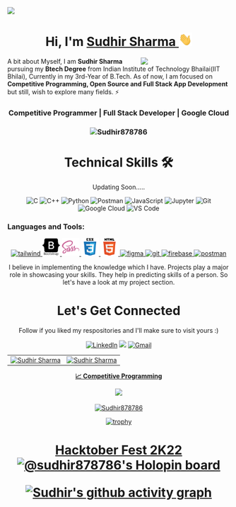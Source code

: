 
![](https://raw.githubusercontent.com/halfrost/halfrost/master/icons/header_.png)
<h1 align="center" >Hi, I'm <a href="https://www.linkedin.com/in/sudhir_sharma87/" target="_blank">Sudhir Sharma </a><img src="https://github.com/ABSphreak/ABSphreak/blob/master/gifs/Hi.gif" width="30px" height="30px"></h1>
<img width="40%" align="right"   src="https://github.com/SauravMukherjee44/SauravMukherjee44/blob/03193437b82d681c9caa24657c4ebec746dc628f/workbench.svg" >

A bit about Myself, I am <b>Sudhir Sharma</b> pursuing my <b>Btech Degree</b> from Indian Institute of Technology Bhailai(IIT Bhilai), Currently in my 3rd-Year of B.Tech. As of now, I am focused on <b>Competitive Programming, Open Source and Full Stack App Development </b> but still, wish to explore many fields. ⚡

<h3 align="center">Competitive Programmer | Full Stack Developer | Google Cloud </h3>

<h3><p align="center"> <img src="https://komarev.com/ghpvc/?username=Sudhir878786&label=Profile%20views&color=6805D3&style=flat" alt="Sudhir878786" /> </p></h3>
   <div align="center">

<h1>Technical Skills 🛠</h1>
   
Updating Soon.....

<p align="center"> 
<img alt="C" src="https://img.shields.io/badge/c-%2300599C.svg?&style=for-the-badge&logo=c&logoColor=white" />
<img alt="C++" src="https://img.shields.io/badge/c++-%2300599C.svg?&style=for-the-badge&logo=c%2B%2B&ogoColor=white" />
 <img alt="Python" src="https://img.shields.io/badge/python-%2314354C.svg?style=for-the-badge&logo=python&logoColor=white"/>
<img alt="Postman" src="https://img.shields.io/badge/postman-icon.svg?&style=for-the-badge&logo=Postman&ogoColor=white" />
 
 <img alt="JavaScript" src="https://img.shields.io/badge/javascript-%23323330.svg?&style=for-the-badge&logo=javascript&logoColor=%23F7DF1E" />
 
 
 <img alt="Jupyter" src="https://img.shields.io/badge/Jupyter-F37626.svg?&style=for-the-badge&logo=Jupyter&logoColor=white" />
 
 <img alt="Git" src="https://img.shields.io/badge/Git-F05032?style=for-the-badge&logo=git&logoColor=white" />
 <img alt="Google Cloud" src="https://img.shields.io/badge/Google_Cloud-4285F4?style=for-the-badge&logo=google-cloud&logoColor=white" />
 
 <img alt="VS Code" src="https://img.shields.io/badge/Visual_Studio_Code-0078D4?style=for-the-badge&logo=visual%20studio%20code&logoColor=white" />
 
 </p>
 </p><h3 align="left">Languages and Tools:</h3>
 <a href="https://tailwindcss.com/" target="_blank" rel="noreferrer"> <img src="https://www.vectorlogo.zone/logos/tailwindcss/tailwindcss-icon.svg" alt="tailwind" width="40" height="40"/> </a>
<a href="https://getbootstrap.com" target="_blank" rel="noreferrer"> <img src="https://raw.githubusercontent.com/devicons/devicon/master/icons/bootstrap/bootstrap-plain-wordmark.svg" alt="bootstrap" width="40" height="40"/> </a>
<a href="https://sass-lang.com" target="_blank" rel="noreferrer"> <img src="https://raw.githubusercontent.com/devicons/devicon/master/icons/sass/sass-original.svg" alt="sass" width="40" height="40"/> </a>
<a href="https://www.w3schools.com/css/" target="_blank" rel="noreferrer"> <img src="https://raw.githubusercontent.com/devicons/devicon/master/icons/css3/css3-original-wordmark.svg" alt="css3" width="40" height="40"/> </a>
<a href="https://www.w3.org/html/" target="_blank" rel="noreferrer"> <img src="https://raw.githubusercontent.com/devicons/devicon/master/icons/html5/html5-original-wordmark.svg" alt="html5" width="40" height="40"/> </a>
<a href="https://www.figma.com/" target="_blank" rel="noreferrer"> <img src="https://www.vectorlogo.zone/logos/figma/figma-icon.svg" alt="figma" width="40" height="40"/> </a>
<a href="https://git-scm.com/" target="_blank" rel="noreferrer"> <img src="https://www.vectorlogo.zone/logos/git-scm/git-scm-icon.svg" alt="git" width="40" height="40"/> </a>
<a href="https://firebase.google.com/" target="_blank" rel="noreferrer"> <img src="https://www.vectorlogo.zone/logos/firebase/firebase-icon.svg" alt="firebase" width="40" height="40"/> </a>
<a href="https://postman.com" target="_blank" rel="noreferrer"> <img src="https://www.vectorlogo.zone/logos/getpostman/getpostman-icon.svg" alt="postman" width="40" height="40"/> </a>


  
I believe in implementing the knowledge which I have. Projects play a major role in showcasing your skills. They help in predicting skills of a person. So let's have a look at my project section.



<h1 align="center">Let's Get Connected</h1> 

Follow if you liked my respositories and I'll make sure to visit yours :)


<div align="center">

<a  href="https://www.linkedin.com/in/sudhir_sharma87/" target="_blank"><img alt="LinkedIn" src="https://img.shields.io/badge/linkedin%20-%230077B5.svg?&style=for-the-badge&logo=linkedin&logoColor=white" /></a>
<a href="https://twitter.com/SudhirS33090712" target="_blank"><img src="https://img.shields.io/badge/twitter-%2300acee.svg?&style=for-the-badge&logo=twitter&logoColor=white&alt=twitter" /></a>
<a href="mailto:sudhirsharma@iitbhilai.ac.in"><img  alt="Gmail" src="https://img.shields.io/badge/Gmail-D14836?style=for-the-badge&logo=gmail&logoColor=white" />

</div>

<table>
  <tr>
    <td><img src="https://github-readme-stats.vercel.app/api?username=Sudhir878786&show_icons=true&theme=dark&locale=en" alt="Sudhir Sharma" /></td>
    <td><img src="https://github-readme-stats.vercel.app/api/top-langs?username=Sudhir878786&show_icons=true&theme=dark&locale=en&layout=compact" alt="Sudhir Sharma" /></td>
  </tr>
</table>
<b>&#128200; Competitive Programming</b>
<p float="left">
<img height="280em" src="https://leetcard.jacoblin.cool/sudhir_sharma?theme=light&font=Karma&ext=contest" />
</p>

<div align="center">
<p><img align="center" src="https://github-readme-streak-stats.herokuapp.com/?user=Sudhir878786&theme=dark" alt="Sudhir878786" /></p>
  </div>
  
 [![trophy](https://github-profile-trophy.vercel.app/?username=Sudhir878786&theme=onedark)](https://github.com/Sudhir878786/github-profile-trophy)
   <h1 align="center" ><a href="https://holopin.io/@sudhir878786" target="_blank">Hacktober Fest 2K22</a><img 
                                                                                                                      
[![@sudhir878786's Holopin board](https://holopin.io/api/user/board?user=sudhir878786)](https://holopin.io/@sudhir878786)

[![Sudhir's github activity graph](https://github-readme-activity-graph.cyclic.app/graph?username=Sudhir878786&bg_color=000000&color=f31212&line=2208e7&point=00ff33&area=true&hide_border=true)](https://github.com/ashutosh00710/github-readme-activity-graph)



 



